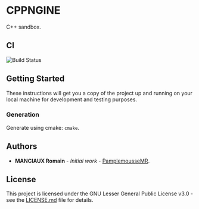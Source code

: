 # CPPNGINE

C++ sandbox.

## CI

![Build Status](https://github.com/PamplemousseMR/CPPNGINE/actions/workflows/build.yml/badge.svg)

## Getting Started

These instructions will get you a copy of the project up and running on your local machine for development and testing purposes.

### Generation

Generate using cmake: `cmake`.

## Authors

* **MANCIAUX Romain** - *Initial work* - [PamplemousseMR](https://github.com/PamplemousseMR).

## License

This project is licensed under the GNU Lesser General Public License v3.0 - see the [LICENSE.md](LICENSE.md) file for details.